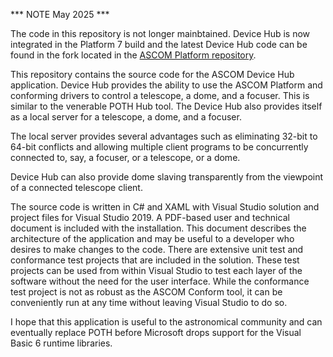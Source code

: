 *** NOTE May 2025 ***

The code in this repository is not longer mainbtained. Device Hub is now integrated in the Platform 7 build and the latest Device Hub code can be found in the fork located in the [ASCOM Platform repository](https://github.com/ASCOMInitiative/ASCOMPlatform/tree/main/Drivers%20and%20Simulators/ASCOM%20Device%20Hub/DeviceHub).

This repository contains the source code for the ASCOM Device Hub application. Device Hub provides the ability to use the ASCOM Platform and conforming drivers to control a telescope, a dome, and a focuser. This is similar to the venerable POTH Hub tool. The Device Hub also provides itself as a local server for a telescope, a dome, and a focuser.

The local server provides several advantages such as eliminating 32-bit to 64-bit conflicts and allowing multiple client programs to be concurrently connected to, say, a focuser, or a telescope, or a dome. 

Device Hub can also provide dome slaving transparently from the viewpoint of a connected telescope client.

The source code is written in C# and XAML with Visual Studio solution and project files for Visual Studio 2019. A PDF-based user and technical document is included with the installation. This document describes the architecture of the application and may be useful to a developer who desires to make changes to the code. There are extensive unit test and conformance test projects that are included in the solution. These test projects can be used from within Visual Studio to test each layer of the software without the need for the user interface. While the conformance test project is not as robust as the ASCOM Conform tool, it can be conveniently run at any time without leaving Visual Studio to do so.

I hope that this application is useful to the astronomical community and can eventually replace POTH before Microsoft drops support for the Visual Basic 6 runtime libraries.
